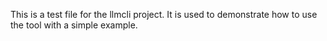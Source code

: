 This is a test file for the llmcli project. It is used to demonstrate how to use the tool with a simple example.